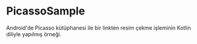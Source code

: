 # PicassoSample

Android'de Picasso kütüphanesi ile bir linkten resim çekme işleminin Kotlin diliyle yapılmış örneği.
